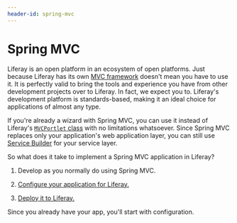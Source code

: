 ```yaml
---
header-id: spring-mvc
---
```


# Spring MVC

Liferay is an open platform in an ecosystem of open platforms. Just because
Liferay has its own
[MVC framework](/docs/7-1/tutorials/-/knowledge_base/t/liferay-mvc-portlet)
doesn't mean you have to use it. It is perfectly valid to bring the
tools and experience you have from other development projects over to Liferay.
In fact, we expect you to. Liferay's development platform is standards-based,
making it an ideal choice for applications of almost any type. 

If you're already a wizard with Spring MVC, you can use it instead of Liferay's
[`MVCPortlet` class](@platform-ref@/7.1-latest/javadocs/portal-kernel/com/liferay/portal/kernel/portlet/bridges/mvc/MVCPortlet.html)
with no limitations whatsoever. Since Spring MVC replaces only your
application's web application layer, you can still use
[Service Builder](/docs/7-1/tutorials/-/knowledge_base/t/what-is-service-builder) 
for your service layer. 

So what does it take to implement a Spring MVC application in Liferay? 

1. Develop as you normally do using Spring MVC. 

2. [Configure your application for Liferay.](/docs/7-1/tutorials/-/knowledge_base/t/configuring-a-spring-mvc-portlet)

3. [Deploy it to Liferay.](/docs/7-1/tutorials/-/knowledge_base/t/deploying-a-spring-mvc-portlet)

Since you already have your app, you'll start with configuration. 
